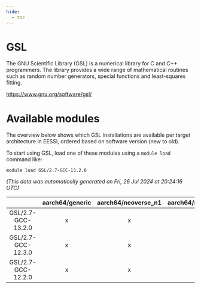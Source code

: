 ```yaml
---
hide:
  - toc
---
```


GSL
===


The GNU Scientific Library (GSL) is a numerical library for C and C++ programmers. The library provides a wide range of mathematical routines such as random number generators, special functions and least-squares fitting.

https://www.gnu.org/software/gsl/
# Available modules


The overview below shows which GSL installations are available per target architecture in EESSI, ordered based on software version (new to old).

To start using GSL, load one of these modules using a `module load` command like:

```shell
module load GSL/2.7-GCC-13.2.0
```

*(This data was automatically generated on Fri, 26 Jul 2024 at 20:24:16 UTC)*  

| |aarch64/generic|aarch64/neoverse_n1|aarch64/neoverse_v1|x86_64/generic|x86_64/amd/zen2|x86_64/amd/zen3|x86_64/intel/haswell|x86_64/intel/skylake_avx512|
| :---: | :---: | :---: | :---: | :---: | :---: | :---: | :---: | :---: |
|GSL/2.7-GCC-13.2.0|x|x|x|x|x|x|x|x|
|GSL/2.7-GCC-12.3.0|x|x|x|x|x|x|x|x|
|GSL/2.7-GCC-12.2.0|x|x|x|x|x|x|x|x|
